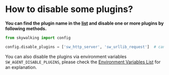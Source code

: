 # How to disable some plugins?

**You can find the plugin name in the [list](../Plugins.md) 
and disable one or more plugins by following methods.**

```python
from skywalking import config

config.disable_plugins = ['sw_http_server', 'sw_urllib_request']  # can be also CSV format, i.e. 'sw_http_server,sw_urllib_request'
```

You can also disable the plugins via environment variables `SW_AGENT_DISABLE_PLUGINS`, 
please check the [Environment Variables List](../Configuration.md) for an explanation.
